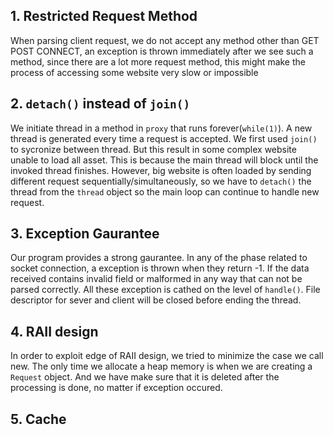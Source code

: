 ## 1. Restricted Request Method
When parsing client request, we do not accept any method other than GET POST CONNECT, an exception is thrown immediately after we see such a method, since there are a lot more request method, this might make the process of accessing some website very slow or impossible

## 2. `detach()` instead of `join()`
We initiate thread in a method in `proxy` that runs forever(`while(1)`). A new thread is generated every time a request is accepted. We first used `join()` to sycronize between thread. But this result in some complex website unable to load all asset. This is because the main thread will block until the invoked thread finishes. However, big website is often loaded by sending different request sequentially/simultaneously, so we have to `detach()` the thread from the `thread` object so the main loop can continue to handle new request.

## 3. Exception Gaurantee
Our program provides a strong gaurantee. In any of the phase related to socket connection, a exception is thrown when they return -1. If the data received contains invalid field or malformed in any way that can not be parsed correctly. All these exception is cathed on the level of `handle()`. File descriptor for sever and client will be closed before ending the thread.

## 4. RAII design
In order to exploit edge of RAII design, we tried to minimize the case we call new. The only time we allocate a heap memory is when we are creating a `Request` object. And we have make sure that it is deleted after the processing is done, no matter if exception occured.

## 5. Cache
